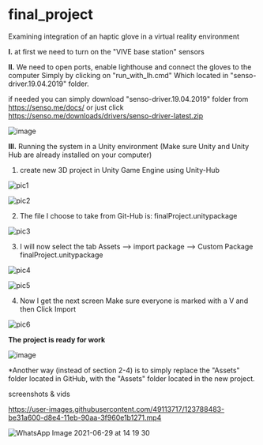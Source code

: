 # final_project
Examining integration of an haptic glove in a virtual reality environment


**I.** at first we need to turn on the "VIVE base station" sensors

**II.** We need to open ports, enable lighthouse and connect the gloves to the computer
Simply by clicking on "run_with_lh.cmd" Which located in "senso-driver.19.04.2019" folder.

if needed you can simply download "senso-driver.19.04.2019" folder from https://senso.me/docs/ or just click https://senso.me/downloads/drivers/senso-driver-latest.zip

![image](https://user-images.githubusercontent.com/86656822/124118496-14841d80-da7a-11eb-98f1-c22c71424f1f.png)


**III.** Running the system in a Unity environment (Make sure Unity and Unity Hub are already installed on your computer)
  1. create new 3D project in Unity Game Engine using Unity-Hub

![pic1](https://user-images.githubusercontent.com/86656822/123784751-6f820d00-d8e0-11eb-9085-3f4affa3a1e8.png)

![pic2](https://user-images.githubusercontent.com/86656822/123785272-051d9c80-d8e1-11eb-9458-2447429636f6.png)

  2.	The file I choose to take from Git-Hub is: finalProject.unitypackage

![pic3](https://user-images.githubusercontent.com/86656822/123784762-714bd080-d8e0-11eb-9a2a-0c97bd1aa6f1.png)

  3.	I will now select the tab
  Assets --> import package -->  Custom Package
  finalProject.unitypackage 

![pic4](https://user-images.githubusercontent.com/86656822/123784763-714bd080-d8e0-11eb-9e24-161447a65d78.png)

![pic5](https://user-images.githubusercontent.com/86656822/123784766-727cfd80-d8e0-11eb-8f24-546429d248df.png)

  4.	Now I get the next screen Make sure everyone is marked with a V and then Click Import

![pic6](https://user-images.githubusercontent.com/86656822/123784769-73159400-d8e0-11eb-8b97-d07692bbba0b.png)


**The project is ready for work**

![image](https://user-images.githubusercontent.com/86656822/123787266-4616b080-d8e3-11eb-9de4-bfde85fa4741.png)


*Another way (instead of section 2-4) is to simply replace the "Assets" folder located in GitHub, with the "Assets" folder located in the new project.


screenshots & vids

https://user-images.githubusercontent.com/49113717/123788483-be31a600-d8e4-11eb-90aa-3f960e1b1271.mp4

![WhatsApp Image 2021-06-29 at 14 19 30](https://user-images.githubusercontent.com/49113717/123788777-149ee480-d8e5-11eb-8911-8d79ac9dae4a.jpeg)
